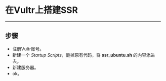 # 在Vultr上搭建SSR
---

## 步骤
* 注册Vultr账号。
* 新建一个 *Startup Scripts*，删掉原有代码，将 **ssr_ubuntu.sh** 的内容添进去。
* 新建服务器。
* ok。
